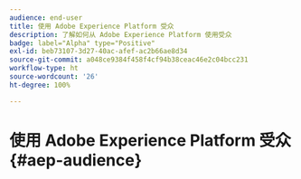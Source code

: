 ```yaml
---
audience: end-user
title: 使用 Adobe Experience Platform 受众
description: 了解如何从 Adobe Experience Platform 使用受众
badge: label="Alpha" type="Positive"
exl-id: beb73107-3d27-40ac-afef-ac2b66ae8d34
source-git-commit: a048ce9384f458f4cf94b38ceac46e2c04bcc231
workflow-type: ht
source-wordcount: '26'
ht-degree: 100%

---
```


# 使用 Adobe Experience Platform 受众{#aep-audience}

